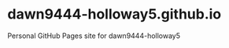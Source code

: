 # dawn9444-holloway5.github.io
Personal GitHub Pages site for dawn9444-holloway5

<!-- Auto-update: 2025-10-10T03:39:47.132176 -->

<!-- Auto-update: 2025-10-10T14:23:29.044371 -->

<!-- Auto-update: 2025-10-11T11:35:42.322868 -->

<!-- Auto-update: 2025-10-13T10:13:07.542601 -->

<!-- Auto-update: 2025-10-14T00:51:13.364827 -->

<!-- Auto-update: 2025-10-14T01:26:17.652501 -->

<!-- Auto-update: 2025-10-16T08:24:41.125986 -->
